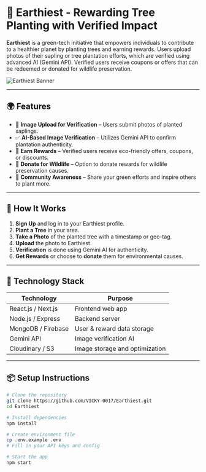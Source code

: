 # 🌱 Earthiest - Rewarding Tree Planting with Verified Impact

**Earthiest** is a green-tech initiative that empowers individuals to contribute to a healthier planet by planting trees and earning rewards. Users upload photos of their sapling or tree plantation efforts, which are verified using advanced AI (Gemini API). Verified users receive coupons or offers that can be redeemed or donated for wildlife preservation.

![Earthiest Banner](<img width="1024" height="1536" alt="EARTHIEST" src="https://github.com/user-attachments/assets/32bf1853-31dd-4859-978e-e6a9e2b39c3d" />
) <!-- Optional: Add a project banner or logo -->

---

## 🌍 Features

- 📸 **Image Upload for Verification** – Users submit photos of planted saplings.
- ✅ **AI-Based Image Verification** – Utilizes Gemini API to confirm plantation authenticity.
- 🎁 **Earn Rewards** – Verified users receive eco-friendly offers, coupons, or discounts.
- 🐾 **Donate for Wildlife** – Option to donate rewards for wildlife preservation causes.
- 📣 **Community Awareness** – Share your green efforts and inspire others to plant more.

---

## 🚀 How It Works

1. **Sign Up** and log in to your Earthiest profile.
2. **Plant a Tree** in your area.
3. **Take a Photo** of the planted tree with a timestamp or geo-tag.
4. **Upload** the photo to Earthiest.
5. **Verification** is done using Gemini AI for authenticity.
6. **Get Rewards** or choose to **donate** them for environmental causes.

---

## 🧠 Technology Stack

| Technology         | Purpose                             |
|--------------------|-------------------------------------|
| React.js / Next.js | Frontend web app                    |
| Node.js / Express  | Backend server                      |
| MongoDB / Firebase | User & reward data storage          |
| Gemini API         | Image verification AI               |
| Cloudinary / S3    | Image storage and optimization      |

---

## 📦 Setup Instructions

```bash
# Clone the repository
git clone https://github.com/VICKY-0017/Earthiest.git
cd Earthiest

# Install dependencies
npm install

# Create environment file
cp .env.example .env
# Fill in your API keys and config

# Start the app
npm start

